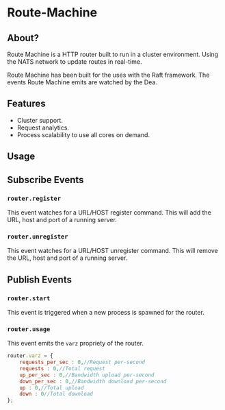 # Route-Machine

## About?

Route Machine is a HTTP router built to run in a cluster environment. Using the NATS network to update routes in real-time.

Route Machine has been built for the uses with the Raft framework. The events Route Machine emits are watched by the Dea.

## Features

* Cluster support.
* Request analytics.
* Process scalability to use all cores on demand.

## Usage


## Subscribe Events
### `router.register`
This event watches for a URL/HOST register command. This will add the URL, host and port of a running server.
### `router.unregister`
This event watches for a URL/HOST unregister command. This will remove the URL, host and port of a running server.

## Publish Events
### `router.start`
This event is triggered when a new process is spawned for the router.
### `router.usage`
This event emits the `varz` propriety of the router.
```javascript
router.varz = {
	requests_per_sec : 0,//Request per-second
	requests : 0,//Total request
	up_per_sec : 0,//Bandwidth upload per-second
	down_per_sec : 0,//Bandwidth download per-second
	up : 0,//Total upload
	down : 0//Total download
};
```
